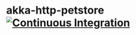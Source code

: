 # akka-http-petstore [![Continuous Integration](https://github.com/manuzhang/akka-http-petstore/actions/workflows/ci.yml/badge.svg?branch=main)](https://github.com/manuzhang/akka-http-petstore/actions/workflows/ci.yml)
